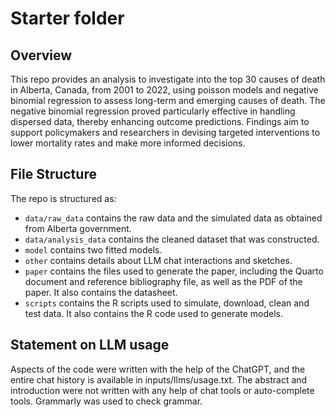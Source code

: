 # Starter folder

## Overview

This repo provides an analysis to investigate into the top 30 causes of death in Alberta, Canada, from 2001 to 2022, using poisson models and negative binomial regression to assess long-term and emerging causes of death. The negative binomial regression proved particularly effective in handling dispersed data, thereby enhancing outcome predictions. Findings aim to support policymakers and researchers in devising targeted interventions to lower mortality rates and make more informed decisions.



## File Structure

The repo is structured as:

-   `data/raw_data` contains the raw data and the simulated data as obtained from Alberta government.
-   `data/analysis_data` contains the cleaned dataset that was constructed.
-   `model` contains two fitted models. 
-   `other` contains details about LLM chat interactions and sketches.
-   `paper` contains the files used to generate the paper, including the Quarto document and reference bibliography file, as well as the PDF of the paper. It also contains the datasheet. 
-   `scripts` contains the R scripts used to simulate, download, clean and test data. It also contains the R code used to generate models.


## Statement on LLM usage

Aspects of the code were written with the help of the ChatGPT, and the entire chat history is available in inputs/llms/usage.txt. The abstract and introduction were not written with any help of chat tools or auto-complete tools. Grammarly was used to check grammar.

